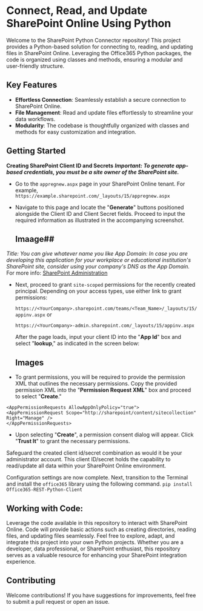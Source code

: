 # Connect, Read, and Update SharePoint Online Using Python

Welcome to the SharePoint Python Connector repository! This project provides a Python-based solution for connecting to, reading, and updating files in SharePoint Online. Leveraging the Office365 Python packages, the code is organized using classes and methods, ensuring a modular and user-friendly structure.

## Key Features
- **Effortless Connection**: Seamlessly establish a secure connection to SharePoint Online.
- **File Management**: Read and update files effortlessly to streamline your data workflows.
- **Modularity**: The codebase is thoughtfully organized with classes and methods for easy customization and integration.

## Getting Started
**Creating SharePoint Client ID and Secrets**
***Important: To generate app-based credentials, you must be a site owner of the SharePoint site.***
- Go to the ```appregnew.aspx``` page in your SharePoint Online tenant. For example,       
           ```https://example.sharepoint.com/_layouts/15/appregnew.aspx```
  
- Navigate to this page and locate the "**Generate**" buttons positioned alongside the Client ID and Client Secret fields. Proceed to input the required information as illustrated in the accompanying screenshot.

  ## Imaage##

*Title: You can give whatever name you like*
*App Domain: In case you are developing this application for your workplace or educational institution's SharePoint site, consider using your company's DNS as the App Domain.*
For more info: [SharePoint Administration](https://learn.microsoft.com/en-us/sharepoint/administration/configure-an-environment-for-apps-for-sharepoint)

- Next, proceed to grant ```site-scoped``` permissions for the recently created principal. Depending on your access types, use either link to grant permissions:
  
  ```https://<YourCompany>.sharepoint.com/teams/<Team_Name>/_layouts/15/appinv.aspx```
  or
  
  ```https://<YourCompany>-admin.sharepoint.com/_layouts/15/appinv.aspx```

  After the page loads, input your client ID into the "**App Id**" box and select "**lookup**," as indicated in the screen below:

  ## Images ##
  
- To grant permissions, you will be required to provide the permission XML that outlines the necessary permissions. Copy the provided permission XML into the "**Permission Request XML**" box and proceed to select "**Create**."
 ```
 <AppPermissionRequests AllowAppOnlyPolicy="true"> 
 <AppPermissionRequest Scope="http://sharepoint/content/sitecollection" Right="Manage" />
 </AppPermissionRequests>
 ```

- Upon selecting "**Create**", a permission consent dialog will appear. Click "**Trust It**" to grant the necessary permissions.

Safeguard the created client id/secret combination as would it be your administrator account. This client ID/secret holds the capability to read/update all data within your SharePoint Online environment.

Configuration settings are now complete. Next, transition to the Terminal and install the ```office365``` library using the following command.
```pip install Office365-REST-Python-Client```

## Working with Code:
Leverage the code available in this repository to interact with SharePoint Online. Code will provide basic actions such as creating directories, reading files, and updating files seamlessly. Feel free to explore, adapt, and integrate this project into your own Python projects. Whether you are a developer, data professional, or SharePoint enthusiast, this repository serves as a valuable resource for enhancing your SharePoint integration experience.

## Contributing
Welcome contributions! If you have suggestions for improvements, feel free to submit a pull request or open an issue.
